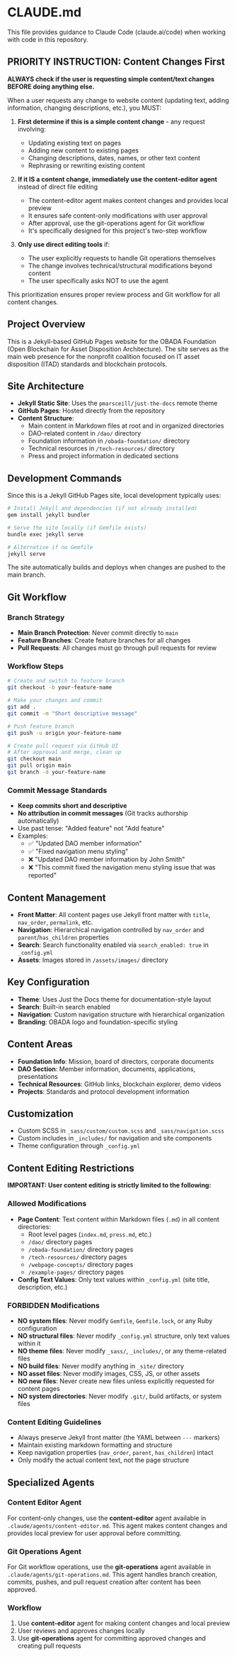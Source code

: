 # CLAUDE.md

This file provides guidance to Claude Code (claude.ai/code) when working with code in this repository.

## PRIORITY INSTRUCTION: Content Changes First

**ALWAYS check if the user is requesting simple content/text changes BEFORE doing anything else.**

When a user requests any change to website content (updating text, adding information, changing descriptions, etc.), you MUST:

1. **First determine if this is a simple content change** - any request involving:
   - Updating existing text on pages
   - Adding new content to existing pages  
   - Changing descriptions, dates, names, or other text content
   - Rephrasing or rewriting existing content

2. **If it IS a content change, immediately use the content-editor agent** instead of direct file editing
   - The content-editor agent makes content changes and provides local preview
   - It ensures safe content-only modifications with user approval
   - After approval, use the git-operations agent for Git workflow
   - It's specifically designed for this project's two-step workflow

3. **Only use direct editing tools** if:
   - The user explicitly requests to handle Git operations themselves
   - The change involves technical/structural modifications beyond content
   - The user specifically asks NOT to use the agent

This prioritization ensures proper review process and Git workflow for all content changes.

## Project Overview

This is a Jekyll-based GitHub Pages website for the OBADA Foundation (Open Blockchain for Asset Disposition Architecture). The site serves as the main web presence for the nonprofit coalition focused on IT asset disposition (ITAD) standards and blockchain protocols.

## Site Architecture

- **Jekyll Static Site**: Uses the `pmarsceill/just-the-docs` remote theme
- **GitHub Pages**: Hosted directly from the repository
- **Content Structure**: 
  - Main content in Markdown files at root and in organized directories
  - DAO-related content in `/dao/` directory
  - Foundation information in `/obada-foundation/` directory
  - Technical resources in `/tech-resources/` directory
  - Press and project information in dedicated sections

## Development Commands

Since this is a Jekyll GitHub Pages site, local development typically uses:

```bash
# Install Jekyll and dependencies (if not already installed)
gem install jekyll bundler

# Serve the site locally (if Gemfile exists)
bundle exec jekyll serve

# Alternative if no Gemfile
jekyll serve
```

The site automatically builds and deploys when changes are pushed to the main branch.

## Git Workflow

### Branch Strategy
- **Main Branch Protection**: Never commit directly to `main`
- **Feature Branches**: Create feature branches for all changes
- **Pull Requests**: All changes must go through pull requests for review

### Workflow Steps
```bash
# Create and switch to feature branch
git checkout -b your-feature-name

# Make your changes and commit
git add .
git commit -m "Short descriptive message"

# Push feature branch
git push -u origin your-feature-name

# Create pull request via GitHub UI
# After approval and merge, clean up
git checkout main
git pull origin main
git branch -d your-feature-name
```

### Commit Message Standards
- **Keep commits short and descriptive**
- **No attribution in commit messages** (Git tracks authorship automatically)
- Use past tense: "Added feature" not "Add feature"
- Examples:
  - ✅ "Updated DAO member information"
  - ✅ "Fixed navigation menu styling"
  - ❌ "Updated DAO member information by John Smith"
  - ❌ "This commit fixed the navigation menu styling issue that was reported"

## Content Management

- **Front Matter**: All content pages use Jekyll front matter with `title`, `nav_order`, `permalink`, etc.
- **Navigation**: Hierarchical navigation controlled by `nav_order` and `parent`/`has_children` properties
- **Search**: Search functionality enabled via `search_enabled: true` in `_config.yml`
- **Assets**: Images stored in `/assets/images/` directory

## Key Configuration

- **Theme**: Uses Just the Docs theme for documentation-style layout
- **Search**: Built-in search enabled
- **Navigation**: Custom navigation structure with hierarchical organization
- **Branding**: OBADA logo and foundation-specific styling

## Content Areas

- **Foundation Info**: Mission, board of directors, corporate documents
- **DAO Section**: Member information, documents, applications, presentations  
- **Technical Resources**: GitHub links, blockchain explorer, demo videos
- **Projects**: Standards and protocol development information

## Customization

- Custom SCSS in `_sass/custom/custom.scss` and `_sass/navigation.scss`
- Custom includes in `_includes/` for navigation and site components
- Theme configuration through `_config.yml`

## Content Editing Restrictions

**IMPORTANT: User content editing is strictly limited to the following:**

### Allowed Modifications
- **Page Content**: Text content within Markdown files (`.md`) in all content directories:
  - Root level pages (`index.md`, `press.md`, etc.)
  - `/dao/` directory pages
  - `/obada-foundation/` directory pages
  - `/tech-resources/` directory pages
  - `/webpage-concepts/` directory pages
  - `/example-pages/` directory pages
- **Config Text Values**: Only text values within `_config.yml` (site title, description, etc.)

### FORBIDDEN Modifications
- **NO system files**: Never modify `Gemfile`, `Gemfile.lock`, or any Ruby configuration
- **NO structural files**: Never modify `_config.yml` structure, only text values within it
- **NO theme files**: Never modify `_sass/`, `_includes/`, or any theme-related files
- **NO build files**: Never modify anything in `_site/` directory
- **NO asset files**: Never modify images, CSS, JS, or other assets
- **NO new files**: Never create new files unless explicitly requested for content pages
- **NO system directories**: Never modify `.git/`, build artifacts, or system files

### Content Editing Guidelines
- Always preserve Jekyll front matter (the YAML between `---` markers)
- Maintain existing markdown formatting and structure
- Keep navigation properties (`nav_order`, `parent`, `has_children`) intact
- Only modify the actual content text, not the page structure

## Specialized Agents

### Content Editor Agent
For content-only changes, use the **content-editor** agent available in `.claude/agents/content-editor.md`. This agent makes content changes and provides local preview for user approval before committing.

### Git Operations Agent  
For Git workflow operations, use the **git-operations** agent available in `.claude/agents/git-operations.md`. This agent handles branch creation, commits, pushes, and pull request creation after content has been approved.

### Workflow
1. Use **content-editor** agent for making content changes and local preview
2. User reviews and approves changes locally  
3. Use **git-operations** agent for committing approved changes and creating pull requests